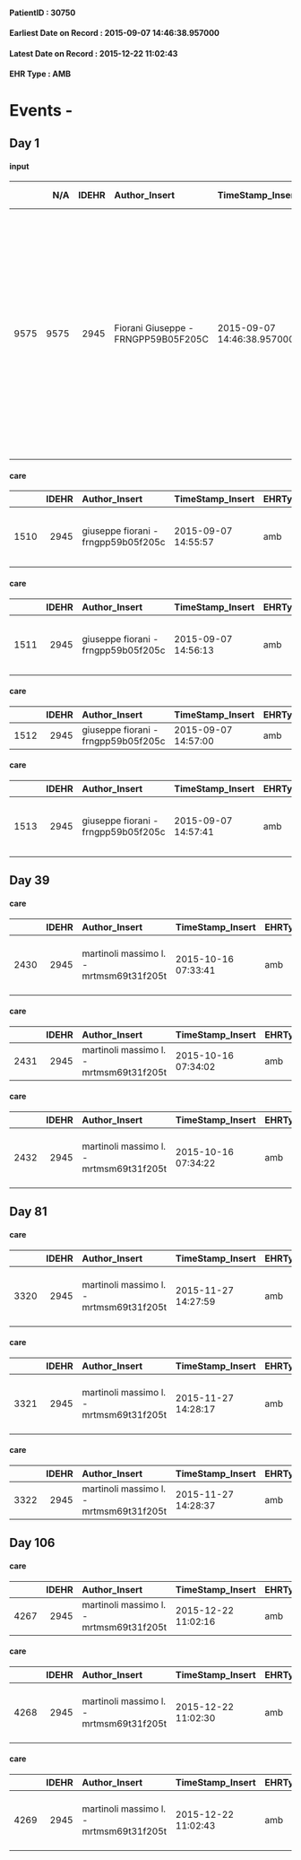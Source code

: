 
#### PatientID : 30750
#### Earliest Date on Record : 2015-09-07 14:46:38.957000
#### Latest Date on Record : 2015-12-22 11:02:43
#### EHR Type : AMB

# Events - 

## Day 1

#### input
|      |    N/A |   IDEHR | Author_Insert                       | TimeStamp_Insert           | EHRType   |   PatientID |   IDDigitalSignDocument | persone_vicine   |   Unnamed: 0_x.1 |   IDANAMNESI_SOCIALE | Patient   | FamigliaAltro   | Paziente_T   | FamigliaAltro_T   |   Non_Rilevabile_x.1 | Note_Non_Rilevabile_x.1   | opt_Problemi   | Note_I                                                                                                                                                                                                                               | ds_note_timori                                                                                                                                                                                                            | chk_contr_sintomi   | opt_paziente_a   | opt_famiglia_a      | opt_adeguatezza   | ds_note_ad                                                                                                                                                                                                                                                                     | opt_paziente_solo   | ds_note_con                                                                                                                                                                                                                                                                                                   | opt_presente_assente   | Caregiver_principale   | opt_necessario   | opt_presente   | opt_risorse_ec   | opt_paziente_psi   | opt_Ins_vol   | opt_inv_civile   |   invalidita_perc | Needs                             | Domestic partnership         | opt_disponibilita_f   | opt_indennita_acc   | opt_famiglia_psi   | opt_disponibilit_paz   |
|-----:|-------:|--------:|:------------------------------------|:---------------------------|:----------|------------:|------------------------:|:-----------------|-----------------:|---------------------:|:----------|:----------------|:-------------|:------------------|---------------------:|:--------------------------|:---------------|:-------------------------------------------------------------------------------------------------------------------------------------------------------------------------------------------------------------------------------------|:--------------------------------------------------------------------------------------------------------------------------------------------------------------------------------------------------------------------------|:--------------------|:-----------------|:--------------------|:------------------|:-------------------------------------------------------------------------------------------------------------------------------------------------------------------------------------------------------------------------------------------------------------------------------|:--------------------|:--------------------------------------------------------------------------------------------------------------------------------------------------------------------------------------------------------------------------------------------------------------------------------------------------------------|:-----------------------|:-----------------------|:-----------------|:---------------|:-----------------|:-------------------|:--------------|:-----------------|------------------:|:----------------------------------|:-----------------------------|:----------------------|:--------------------|:-------------------|:-----------------------|
| 9575 |   9575 |    2945 | Fiorani Giuseppe - FRNGPP59B05F205C | 2015-09-07 14:46:38.957000 | AMB       |       30750 |                  132120 | N/A              |             1316 |                  881 | Si#1      | Si#1            | No#0         | No#0              |                    0 | NR                        | No#0           | La moglie pur consapevole del peggioramento delle condizioni generali del marito non sembra avere una cognizione di terminalit√† a breve e pensa di riuscire a stabilizzare la malattia con l'aiuto dei servizi di cure domiciliari. | Non emersi dal colloquio con la moglie specifici timori,ad eccezione di un'area illusionale ancora integra,relativamente alla possibilit√† di un certo recupero motorio nel pz,al punto di chiedere la presenza di un FKT | controllo sintomi#0 | Indefinite#2     | Sovradimensionate#0 | Da valutare#2     | Non evidenziabili limiti di adeguatezza dal colloquio con la moglie,ad eccezione di un livello di fragilit√† del tessuto familiare dato dalla presenza nel nucleo di un figlio schizofrenico,in parte attenuata dal ricovero dello stesso in una struttura protetta da 5 anni. | No#0                | Il pz vive con la moglie Grazia di aa 65 ed il figlio Alberto di aa 30 .Altri tre figli fuori casa:Anna Maria di aa 38 che vive a Buccinasco,Antonio di aa 33 ,residente a Zivido S.Giacomo e Domenico di aa 37,ricoverato da 5 anni in una comunit√† protetta per disturbo psichico maggiore (schizofrenia). | Presente#1             | wife                   | No#0             | No#0           | Da valutare#2    | No#0               | No#0          | Si#1             |               100 | Clinici#0;Sociali#1;Psicologici#2 | Coniuge/Convivente#0;Figli#2 | No#0                  | Si#1                | S√¨#1              | No#0                   |

#### care
|      |   IDEHR | Author_Insert                       | TimeStamp_Insert    | EHRType   |   PatientID |   IDGESTIONE_AUSILI |   ds_ncons |   opt_annulla_consegna | dt_Ric_consegna     | dt_ric_cons_forn    | opt_ausilio                                     |
|-----:|--------:|:------------------------------------|:--------------------|:----------|------------:|--------------------:|-----------:|-----------------------:|:--------------------|:--------------------|:------------------------------------------------|
| 1510 |    2945 | giuseppe fiorani - frngpp59b05f205c | 2015-09-07 14:55:57 | amb       |       30750 |                1354 |      25944 |                      0 | 2015-08-25 00:00:00 | 2015-08-26 00:00:00 | electronic articulated bed with side rails # 14 |

#### care
|      |   IDEHR | Author_Insert                       | TimeStamp_Insert    | EHRType   |   PatientID |   IDGESTIONE_AUSILI |   ds_ncons |   opt_annulla_consegna | ds_note_x   | dt_Ric_consegna     | dt_ric_cons_forn    | opt_ausilio                                     |
|-----:|--------:|:------------------------------------|:--------------------|:----------|------------:|--------------------:|-----------:|-----------------------:|:------------|:--------------------|:--------------------|:------------------------------------------------|
| 1511 |    2945 | giuseppe fiorani - frngpp59b05f205c | 2015-09-07 14:56:13 | amb       |       30750 |                1355 |      25944 |                      0 | urgent bed  | 2015-08-25 00:00:00 | 2015-08-26 00:00:00 | electronic articulated bed with side rails # 14 |

#### care
|      |   IDEHR | Author_Insert                       | TimeStamp_Insert    | EHRType   |   PatientID |   IDGESTIONE_AUSILI |   ds_ncons |   opt_annulla_consegna | dt_Ric_consegna     | dt_ric_cons_forn    | opt_ausilio    |
|-----:|--------:|:------------------------------------|:--------------------|:----------|------------:|--------------------:|-----------:|-----------------------:|:--------------------|:--------------------|:---------------|
| 1512 |    2945 | giuseppe fiorani - frngpp59b05f205c | 2015-09-07 14:57:00 | amb       |       30750 |                1356 |      25944 |                      0 | 2015-08-25 00:00:00 | 2015-08-26 00:00:00 | auction iv # 1 |

#### care
|      |   IDEHR | Author_Insert                       | TimeStamp_Insert    | EHRType   |   PatientID |   IDGESTIONE_AUSILI |   ds_ncons |   opt_annulla_consegna | dt_Ric_consegna     | dt_ric_cons_forn    | opt_ausilio                             |
|-----:|--------:|:------------------------------------|:--------------------|:----------|------------:|--------------------:|-----------:|-----------------------:|:--------------------|:--------------------|:----------------------------------------|
| 1513 |    2945 | giuseppe fiorani - frngpp59b05f205c | 2015-09-07 14:57:41 | amb       |       30750 |                1357 |      25944 |                      0 | 2015-08-25 00:00:00 | 2015-08-26 00:00:00 | antid air mattress with compressor # 16 |


## Day 39

#### care
|      |   IDEHR | Author_Insert                           | TimeStamp_Insert    | EHRType   |   PatientID |   IDGESTIONE_AUSILI |   ds_ncons |   ds_nritiro |   opt_annulla_consegna | dt_Ric_consegna     | dt_ric_cons_forn    | dt_ric_ritiro       | dt_ric_ritiro_forn   | opt_ausilio                             |
|-----:|--------:|:----------------------------------------|:--------------------|:----------|------------:|--------------------:|-----------:|-------------:|-----------------------:|:--------------------|:--------------------|:--------------------|:---------------------|:----------------------------------------|
| 2430 |    2945 | martinoli massimo l. - mrtmsm69t31f205t | 2015-10-16 07:33:41 | amb       |       30750 |                2274 |      25944 |        26313 |                      0 | 2015-08-25 00:00:00 | 2015-08-26 00:00:00 | 2015-10-16 00:00:00 | 2015-10-16 00:00:00  | antid air mattress with compressor # 16 |

#### care
|      |   IDEHR | Author_Insert                           | TimeStamp_Insert    | EHRType   |   PatientID |   IDGESTIONE_AUSILI |   ds_ncons |   ds_nritiro |   opt_annulla_consegna | dt_Ric_consegna     | dt_ric_cons_forn    | dt_ric_ritiro       | dt_ric_ritiro_forn   | opt_ausilio    |
|-----:|--------:|:----------------------------------------|:--------------------|:----------|------------:|--------------------:|-----------:|-------------:|-----------------------:|:--------------------|:--------------------|:--------------------|:---------------------|:---------------|
| 2431 |    2945 | martinoli massimo l. - mrtmsm69t31f205t | 2015-10-16 07:34:02 | amb       |       30750 |                2275 |      25944 |        26313 |                      0 | 2015-08-25 00:00:00 | 2015-08-26 00:00:00 | 2015-10-16 00:00:00 | 2015-10-16 00:00:00  | auction iv # 1 |

#### care
|      |   IDEHR | Author_Insert                           | TimeStamp_Insert    | EHRType   |   PatientID |   IDGESTIONE_AUSILI |   ds_ncons |   ds_nritiro |   opt_annulla_consegna | ds_note_x   | dt_Ric_consegna     | dt_ric_cons_forn    | dt_ric_ritiro       | dt_ric_ritiro_forn   | opt_ausilio                                     |
|-----:|--------:|:----------------------------------------|:--------------------|:----------|------------:|--------------------:|-----------:|-------------:|-----------------------:|:------------|:--------------------|:--------------------|:--------------------|:---------------------|:------------------------------------------------|
| 2432 |    2945 | martinoli massimo l. - mrtmsm69t31f205t | 2015-10-16 07:34:22 | amb       |       30750 |                2276 |      25944 |        26313 |                      0 | urgent bed  | 2015-08-25 00:00:00 | 2015-08-26 00:00:00 | 2015-10-16 00:00:00 | 2015-10-16 00:00:00  | electronic articulated bed with side rails # 14 |


## Day 81

#### care
|      |   IDEHR | Author_Insert                           | TimeStamp_Insert    | EHRType   |   PatientID |   IDGESTIONE_AUSILI |   ds_ncons |   ds_nbolla | dt_consegna         |   ds_nritiro |   opt_annulla_consegna | ds_note_x   | dt_Ric_consegna     | dt_ric_cons_forn    | dt_ric_ritiro       | dt_ric_ritiro_forn   | opt_ausilio                                     |
|-----:|--------:|:----------------------------------------|:--------------------|:----------|------------:|--------------------:|-----------:|------------:|:--------------------|-------------:|-----------------------:|:------------|:--------------------|:--------------------|:--------------------|:---------------------|:------------------------------------------------|
| 3320 |    2945 | martinoli massimo l. - mrtmsm69t31f205t | 2015-11-27 14:27:59 | amb       |       30750 |                3175 |      25944 |         858 | 2015-08-27 00:00:00 |        26313 |                      0 | urgent bed  | 2015-08-25 00:00:00 | 2015-08-26 00:00:00 | 2015-10-16 00:00:00 | 2015-10-16 00:00:00  | electronic articulated bed with side rails # 14 |

#### care
|      |   IDEHR | Author_Insert                           | TimeStamp_Insert    | EHRType   |   PatientID |   IDGESTIONE_AUSILI |   ds_ncons |   ds_nbolla | dt_consegna         |   ds_nritiro |   opt_annulla_consegna | dt_Ric_consegna     | dt_ric_cons_forn    | dt_ric_ritiro       | dt_ric_ritiro_forn   | opt_ausilio                             |
|-----:|--------:|:----------------------------------------|:--------------------|:----------|------------:|--------------------:|-----------:|------------:|:--------------------|-------------:|-----------------------:|:--------------------|:--------------------|:--------------------|:---------------------|:----------------------------------------|
| 3321 |    2945 | martinoli massimo l. - mrtmsm69t31f205t | 2015-11-27 14:28:17 | amb       |       30750 |                3176 |      25944 |         858 | 2015-08-27 00:00:00 |        26313 |                      0 | 2015-08-25 00:00:00 | 2015-08-26 00:00:00 | 2015-10-16 00:00:00 | 2015-10-16 00:00:00  | antid air mattress with compressor # 16 |

#### care
|      |   IDEHR | Author_Insert                           | TimeStamp_Insert    | EHRType   |   PatientID |   IDGESTIONE_AUSILI |   ds_ncons |   ds_nbolla | dt_consegna         |   ds_nritiro |   opt_annulla_consegna | dt_Ric_consegna     | dt_ric_cons_forn    | dt_ric_ritiro       | dt_ric_ritiro_forn   | opt_ausilio    |
|-----:|--------:|:----------------------------------------|:--------------------|:----------|------------:|--------------------:|-----------:|------------:|:--------------------|-------------:|-----------------------:|:--------------------|:--------------------|:--------------------|:---------------------|:---------------|
| 3322 |    2945 | martinoli massimo l. - mrtmsm69t31f205t | 2015-11-27 14:28:37 | amb       |       30750 |                3177 |      25944 |         858 | 2015-08-27 00:00:00 |        26313 |                      0 | 2015-08-25 00:00:00 | 2015-08-26 00:00:00 | 2015-10-16 00:00:00 | 2015-10-16 00:00:00  | auction iv # 1 |


## Day 106

#### care
|      |   IDEHR | Author_Insert                           | TimeStamp_Insert    | EHRType   |   PatientID |   IDGESTIONE_AUSILI |   ds_ncons |   ds_nbolla | dt_consegna         |   ds_nritiro | dt_ritiro           |   opt_annulla_consegna | dt_Ric_consegna     | dt_ric_cons_forn    | dt_ric_ritiro       | dt_ric_ritiro_forn   | opt_ausilio    |
|-----:|--------:|:----------------------------------------|:--------------------|:----------|------------:|--------------------:|-----------:|------------:|:--------------------|-------------:|:--------------------|-----------------------:|:--------------------|:--------------------|:--------------------|:---------------------|:---------------|
| 4267 |    2945 | martinoli massimo l. - mrtmsm69t31f205t | 2015-12-22 11:02:16 | amb       |       30750 |                4127 |      25944 |         858 | 2015-08-27 00:00:00 |        26313 | 2015-10-20 00:00:00 |                      0 | 2015-08-25 00:00:00 | 2015-08-26 00:00:00 | 2015-10-16 00:00:00 | 2015-10-16 00:00:00  | auction iv # 1 |

#### care
|      |   IDEHR | Author_Insert                           | TimeStamp_Insert    | EHRType   |   PatientID |   IDGESTIONE_AUSILI |   ds_ncons |   ds_nbolla | dt_consegna         |   ds_nritiro | dt_ritiro           |   opt_annulla_consegna | dt_Ric_consegna     | dt_ric_cons_forn    | dt_ric_ritiro       | dt_ric_ritiro_forn   | opt_ausilio                             |
|-----:|--------:|:----------------------------------------|:--------------------|:----------|------------:|--------------------:|-----------:|------------:|:--------------------|-------------:|:--------------------|-----------------------:|:--------------------|:--------------------|:--------------------|:---------------------|:----------------------------------------|
| 4268 |    2945 | martinoli massimo l. - mrtmsm69t31f205t | 2015-12-22 11:02:30 | amb       |       30750 |                4128 |      25944 |         858 | 2015-08-27 00:00:00 |        26313 | 2015-10-20 00:00:00 |                      0 | 2015-08-25 00:00:00 | 2015-08-26 00:00:00 | 2015-10-16 00:00:00 | 2015-10-16 00:00:00  | antid air mattress with compressor # 16 |

#### care
|      |   IDEHR | Author_Insert                           | TimeStamp_Insert    | EHRType   |   PatientID |   IDGESTIONE_AUSILI |   ds_ncons |   ds_nbolla | dt_consegna         |   ds_nritiro | dt_ritiro           |   opt_annulla_consegna | ds_note_x   | dt_Ric_consegna     | dt_ric_cons_forn    | dt_ric_ritiro       | dt_ric_ritiro_forn   | opt_ausilio                                     |
|-----:|--------:|:----------------------------------------|:--------------------|:----------|------------:|--------------------:|-----------:|------------:|:--------------------|-------------:|:--------------------|-----------------------:|:------------|:--------------------|:--------------------|:--------------------|:---------------------|:------------------------------------------------|
| 4269 |    2945 | martinoli massimo l. - mrtmsm69t31f205t | 2015-12-22 11:02:43 | amb       |       30750 |                4129 |      25944 |         858 | 2015-08-27 00:00:00 |        26313 | 2015-10-20 00:00:00 |                      0 | urgent bed  | 2015-08-25 00:00:00 | 2015-08-26 00:00:00 | 2015-10-16 00:00:00 | 2015-10-16 00:00:00  | electronic articulated bed with side rails # 14 |


